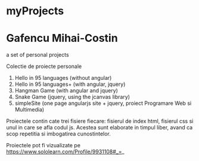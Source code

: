 # myProjects
# Gafencu Mihai-Costin
a set of personal projects

Colectie de proiecte personale

1. Hello in 95 languages (without angular)
2. Hello in 95 languages+ (with angular, jquery)
3. Hangman Game (with angular and jquery)
4. Snake Game (jquery, using the jcanvas library)
5. simpleSite (one page angularjs site + jquery, proiect Programare Web si Multimedia)

Proiectele contin cate trei fisiere fiecare: fisierul de index html, fisierul css si unul in care se afla codul js. 
Acestea sunt elaborate in timpul liber, avand ca scop repetitia si imbogatirea cunostintelor.


Proiectele pot fi vizualizate pe https://www.sololearn.com/Profile/9931108#_=_
